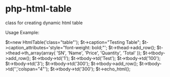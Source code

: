 # php-html-table
class for creating dynamic html table

Usage Example:

$t=new HtmlTable('class="table"');
$t->caption="Testing Table";
$t->caption_attributes='style="font-weight: bold;"';
$t->thead->add_row();
$t->thead->th_array(array(
    'SN',
    'Name',
    'Price',
    'Quantity',
    'Total'
));
$t->tbody->add_row();
$t->tbody->td('1');
$t->tbody->td('Test');
$t->tbody->td('100');
$t->tbody->td('3');
$t->tbody->td('300');
$t->tbody->add_row();
$t->tbody->td('','colspan="4"');
$t->tbody->td('300');
$t->echo_html();
